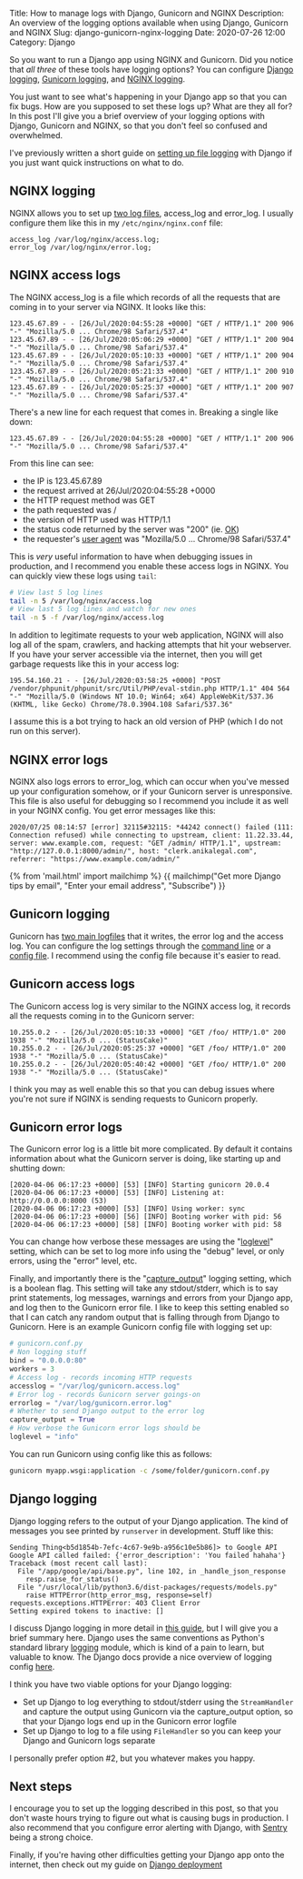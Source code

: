 Title: How to manage logs with Django, Gunicorn and NGINX
Description: An overview of the logging options available when using Django, Gunicorn and NGINX
Slug: django-gunicorn-nginx-logging
Date: 2020-07-26 12:00
Category: Django

So you want to run a Django app using NGINX and Gunicorn.
Did you notice that _all three_ of these tools have logging options?
You can configure [Django logging](https://docs.djangoproject.com/en/3.0/topics/logging/), 
[Gunicorn logging](https://docs.gunicorn.org/en/latest/settings.html#errorlog), and [NGINX logging](https://docs.nginx.com/nginx/admin-guide/monitoring/logging/).

You just want to see what's happening in your Django app so that you can fix bugs. How are you supposed to set these logs up? What are they all for?
In this post I'll give you a brief overview of your logging options with Django, Gunicorn and NGINX, so that you don't feel so confused and overwhelmed.

I've previously written a short guide on [setting up file logging](https://mattsegal.dev/file-logging-django.html) with Django if you just want quick instructions on what to do. 

## NGINX logging

NGINX allows you to set up [two log files](https://docs.nginx.com/nginx/admin-guide/monitoring/logging/), access_log and error_log. I usually configure them like this in my `/etc/nginx/nginx.conf` file:

```text
access_log /var/log/nginx/access.log;
error_log /var/log/nginx/error.log;
```

## NGINX access logs

The NGINX access_log is a file which records of all the requests that are coming in to your server via NGINX. It looks like this:

``` text
123.45.67.89 - - [26/Jul/2020:04:55:28 +0000] "GET / HTTP/1.1" 200 906 "-" "Mozilla/5.0 ... Chrome/98 Safari/537.4"
123.45.67.89 - - [26/Jul/2020:05:06:29 +0000] "GET / HTTP/1.1" 200 904 "-" "Mozilla/5.0 ... Chrome/98 Safari/537.4"
123.45.67.89 - - [26/Jul/2020:05:10:33 +0000] "GET / HTTP/1.1" 200 904 "-" "Mozilla/5.0 ... Chrome/98 Safari/537.4"
123.45.67.89 - - [26/Jul/2020:05:21:33 +0000] "GET / HTTP/1.1" 200 910 "-" "Mozilla/5.0 ... Chrome/98 Safari/537.4"
123.45.67.89 - - [26/Jul/2020:05:25:37 +0000] "GET / HTTP/1.1" 200 907 "-" "Mozilla/5.0 ... Chrome/98 Safari/537.4"
```

There's a new line for each request that comes in. Breaking a single like down:

```text
123.45.67.89 - - [26/Jul/2020:04:55:28 +0000] "GET / HTTP/1.1" 200 906 "-" "Mozilla/5.0 ... Chrome/98 Safari/537.4"
```

From this line can see:

- the IP is 123.45.67.89
- the request arrived at 26/Jul/2020:04:55:28 +0000
- the HTTP request method was GET
- the path requested was /
- the version of HTTP used was HTTP/1.1
- the status code returned by the server was "200" (ie. [OK](https://http.cat/))
- the requester's [user agent](https://developer.mozilla.org/en-US/docs/Web/HTTP/Headers/User-Agent) was "Mozilla/5.0 ... Chrome/98 Safari/537.4"

This is _very_ useful information to have when debugging issues in production, and I recommend you enable these access logs in NGINX.
You can quickly view these logs using `tail`:

```bash
# View last 5 log lines
tail -n 5 /var/log/nginx/access.log
# View last 5 log lines and watch for new ones
tail -n 5 -f /var/log/nginx/access.log
```

In addition to legitimate requests to your web application, NGINX will also log all of the spam, crawlers, and hacking attempts that hit your webserver.
If you have your server accessible via the internet, then you will get garbage requests like this in your access log: 

```text
195.54.160.21 - - [26/Jul/2020:03:58:25 +0000] "POST /vendor/phpunit/phpunit/src/Util/PHP/eval-stdin.php HTTP/1.1" 404 564 "-" "Mozilla/5.0 (Windows NT 10.0; Win64; x64) AppleWebKit/537.36 (KHTML, like Gecko) Chrome/78.0.3904.108 Safari/537.36"
```

I assume this is a bot trying to hack an old version of PHP (which I do not run on this server).

## NGINX error logs

NGINX also logs errors to error_log, which can occur when you've messed up your configuration somehow, or if your Gunicorn server is unresponsive. This file is also useful for debugging so I recommend you include it as well in your NGINX config. You get error messages like this:

```text
2020/07/25 08:14:57 [error] 32115#32115: *44242 connect() failed (111: Connection refused) while connecting to upstream, client: 11.22.33.44, server: www.example.com, request: "GET /admin/ HTTP/1.1", upstream: "http://127.0.0.1:8000/admin/", host: "clerk.anikalegal.com", referrer: "https://www.example.com/admin/"
```
{% from 'mail.html' import mailchimp %}
{{ mailchimp("Get more Django tips by email", "Enter your email address", "Subscribe") }}

## Gunicorn logging

Gunicorn has [two main logfiles](https://docs.gunicorn.org/en/latest/settings.html#errorlog) that it writes, the error log and the access log.
You can configure the log settings through the [command line](https://docs.gunicorn.org/en/latest/configure.html#command-line) or a [config file](https://docs.gunicorn.org/en/latest/configure.html#configuration-file). I recommend using the config file because it's easier to read.

## Gunicorn access logs

The Gunicorn access log is very similar to the NGINX access log, it records all the requests coming in to the Gunicorn server:

```text
10.255.0.2 - - [26/Jul/2020:05:10:33 +0000] "GET /foo/ HTTP/1.0" 200 1938 "-" "Mozilla/5.0 ... (StatusCake)"
10.255.0.2 - - [26/Jul/2020:05:25:37 +0000] "GET /foo/ HTTP/1.0" 200 1938 "-" "Mozilla/5.0 ... (StatusCake)"
10.255.0.2 - - [26/Jul/2020:05:40:42 +0000] "GET /foo/ HTTP/1.0" 200 1938 "-" "Mozilla/5.0 ... (StatusCake)"
```

I think you may as well enable this so that you can debug issues where you're not sure if NGINX is sending requests to Gunicorn properly.

## Gunicorn error logs

The Gunicorn error log is a little bit more complicated. By default it contains information about what the Gunicorn server is doing, like starting up and shutting down:

```text
[2020-04-06 06:17:23 +0000] [53] [INFO] Starting gunicorn 20.0.4
[2020-04-06 06:17:23 +0000] [53] [INFO] Listening at: http://0.0.0.0:8000 (53)
[2020-04-06 06:17:23 +0000] [53] [INFO] Using worker: sync
[2020-04-06 06:17:23 +0000] [56] [INFO] Booting worker with pid: 56
[2020-04-06 06:17:23 +0000] [58] [INFO] Booting worker with pid: 58
```

You can change how verbose these messages are using the "[loglevel](https://docs.gunicorn.org/en/latest/settings.html#loglevel)" setting, which can be set to log more info using the "debug" level, or only errors, using the "error" level, etc.

Finally, and importantly there is the "[capture_output](https://docs.gunicorn.org/en/latest/settings.html#capture-output)" logging setting, which is a boolean flag.
This setting will take any stdout/stderr, which is to say print statements, log messages, warnings and errors from your Django app, and log then to the Gunicorn error file. 
I like to keep this setting enabled so that I can catch any random output that is falling through from Django to Gunicorn.
Here is an example Gunicorn config file with logging set up:

```python
# gunicorn.conf.py
# Non logging stuff
bind = "0.0.0.0:80"
workers = 3
# Access log - records incoming HTTP requests
accesslog = "/var/log/gunicorn.access.log"
# Error log - records Gunicorn server goings-on
errorlog = "/var/log/gunicorn.error.log"
# Whether to send Django output to the error log 
capture_output = True
# How verbose the Gunicorn error logs should be 
loglevel = "info"
```

You can run Gunicorn using config like this as follows:

```bash
gunicorn myapp.wsgi:application -c /some/folder/gunicorn.conf.py
```

## Django logging

Django logging refers to the output of your Django application. The kind of messages you see printed by `runserver` in development. Stuff like this:

```text
Sending Thing<b5d1854b-7efc-4c67-9e9b-a956c10e5b86]> to Google API
Google API called failed: {'error_description': 'You failed hahaha'}
Traceback (most recent call last):
  File "/app/google/api/base.py", line 102, in _handle_json_response
    resp.raise_for_status()
  File "/usr/local/lib/python3.6/dist-packages/requests/models.py"
    raise HTTPError(http_error_msg, response=self)
requests.exceptions.HTTPError: 403 Client Error
Setting expired tokens to inactive: []
```

I discuss Django logging in more detail in [this guide](https://mattsegal.dev/file-logging-django.html), but I will give you a brief summary here.
Django uses the same conventions as Python's standard library [logging](https://docs.python.org/3/library/logging.html) module, which is kind of a pain to learn, but valuable to know.
The Django docs provide a nice overview of logging config [here](https://docs.djangoproject.com/en/3.0/topics/logging/).

I think you have two viable options for your Django logging:

- Set up Django to log everything to stdout/stderr using the `StreamHandler` and capture the output using Gunicorn via the capture_output option, so that your Django logs end up in the Gunicorn error logfile
- Set up Django to log to a file using `FileHandler` so you can keep your Django and Gunicorn logs separate

I personally prefer option #2, but you whatever makes you happy.


## Next steps

I encourage you to set up the logging described in this post, so that you don't waste hours trying to figure out what is causing bugs in production.
I also recommend that you configure error alerting with Django, with [Sentry](https://mattsegal.dev/sentry-for-django-error-monitoring.html) being a strong choice.

Finally, if you're having other difficulties getting your Django app onto the internet, then check out my guide on [Django deployment](https://mattsegal.dev/simple-django-deployment.html)
